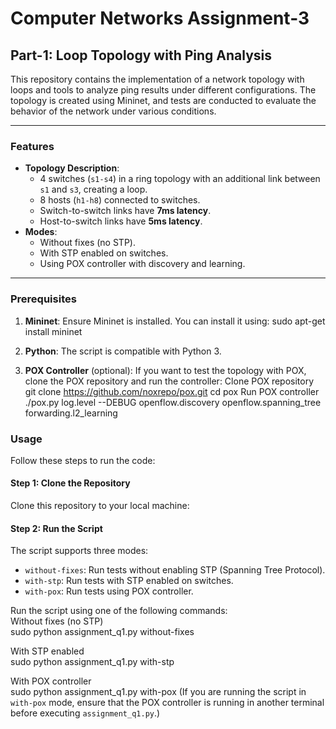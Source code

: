 # Computer Networks Assignment-3

## Part-1: Loop Topology with Ping Analysis

This repository contains the implementation of a network topology with loops and tools to analyze ping results under different configurations. The topology is created using Mininet, and tests are conducted to evaluate the behavior of the network under various conditions.

---

### Features

- **Topology Description**:
  - 4 switches (`s1-s4`) in a ring topology with an additional link between `s1` and `s3`, creating a loop.
  - 8 hosts (`h1-h8`) connected to switches.
  - Switch-to-switch links have **7ms latency**.
  - Host-to-switch links have **5ms latency**.
- **Modes**:
  - Without fixes (no STP).
  - With STP enabled on switches.
  - Using POX controller with discovery and learning.

---

### Prerequisites

1. **Mininet**: Ensure Mininet is installed. You can install it using:
sudo apt-get install mininet
2. **Python**: The script is compatible with Python 3.

3. **POX Controller** (optional): If you want to test the topology with POX, clone the POX repository and run the controller:
   Clone POX repository
   git clone https://github.com/noxrepo/pox.git
   cd pox
   Run POX controller
   ./pox.py log.level --DEBUG openflow.discovery openflow.spanning_tree forwarding.l2_learning

### Usage

Follow these steps to run the code:

#### Step 1: Clone the Repository
Clone this repository to your local machine:
#### Step 2: Run the Script
The script supports three modes:
- `without-fixes`: Run tests without enabling STP (Spanning Tree Protocol).
- `with-stp`: Run tests with STP enabled on switches.
- `with-pox`: Run tests using POX controller.

Run the script using one of the following commands:  
Without fixes (no STP)  
sudo python assignment_q1.py without-fixes

With STP enabled  
sudo python assignment_q1.py with-stp  

With POX controller  
sudo python assignment_q1.py with-pox (If you are running the script in `with-pox` mode, ensure that the POX controller is running in another terminal before executing `assignment_q1.py`.)
